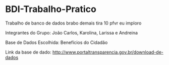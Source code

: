 # BDI-Trabalho-Pratico
Trabalho de banco de dados brabo demais tira 10 pfvr eu imploro

Integrantes do Grupo: João Carlos, Karolina, Larissa e Andreina

Base de Dados Escolhida: Benefícios do Cidadão

Link da base de dado: http://www.portaltransparencia.gov.br/download-de-dados
